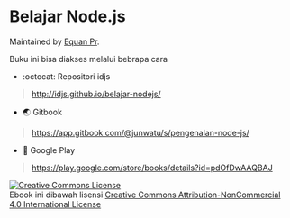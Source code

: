 # Belajar Node.js

Maintained by [Equan Pr][1].

Buku ini bisa diakses melalui bebrapa cara

- :octocat: Repositori idjs

> http://idjs.github.io/belajar-nodejs/

- :earth_asia: Gitbook

> https://app.gitbook.com/@junwatu/s/pengenalan-node-js/

- :green_book: Google Play

> https://play.google.com/store/books/details?id=pdOfDwAAQBAJ

<a rel="license" href="http://creativecommons.org/licenses/by-nc/4.0/"><img alt="Creative Commons License" style="border-width:0" src="https://i.creativecommons.org/l/by-nc/4.0/88x31.png" /></a><br />Ebook ini dibawah lisensi <a rel="license" href="http://creativecommons.org/licenses/by-nc/4.0/">Creative Commons Attribution-NonCommercial 4.0 International License</a>

[1]: http://github.com/junwatu
